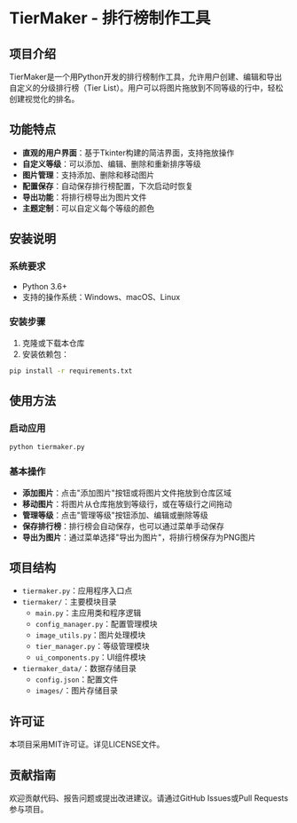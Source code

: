# TierMaker - 排行榜制作工具

## 项目介绍

TierMaker是一个用Python开发的排行榜制作工具，允许用户创建、编辑和导出自定义的分级排行榜（Tier List）。用户可以将图片拖放到不同等级的行中，轻松创建视觉化的排名。

## 功能特点

- **直观的用户界面**：基于Tkinter构建的简洁界面，支持拖放操作
- **自定义等级**：可以添加、编辑、删除和重新排序等级
- **图片管理**：支持添加、删除和移动图片
- **配置保存**：自动保存排行榜配置，下次启动时恢复
- **导出功能**：将排行榜导出为图片文件
- **主题定制**：可以自定义每个等级的颜色

## 安装说明

### 系统要求

- Python 3.6+
- 支持的操作系统：Windows、macOS、Linux

### 安装步骤

1. 克隆或下载本仓库
2. 安装依赖包：

```bash
pip install -r requirements.txt
```

## 使用方法

### 启动应用

```bash
python tiermaker.py
```

### 基本操作

- **添加图片**：点击"添加图片"按钮或将图片文件拖放到仓库区域
- **移动图片**：将图片从仓库拖放到等级行，或在等级行之间拖动
- **管理等级**：点击"管理等级"按钮添加、编辑或删除等级
- **保存排行榜**：排行榜会自动保存，也可以通过菜单手动保存
- **导出为图片**：通过菜单选择"导出为图片"，将排行榜保存为PNG图片

## 项目结构

- `tiermaker.py`：应用程序入口点
- `tiermaker/`：主要模块目录
  - `main.py`：主应用类和程序逻辑
  - `config_manager.py`：配置管理模块
  - `image_utils.py`：图片处理模块
  - `tier_manager.py`：等级管理模块
  - `ui_components.py`：UI组件模块
- `tiermaker_data/`：数据存储目录
  - `config.json`：配置文件
  - `images/`：图片存储目录

## 许可证

本项目采用MIT许可证。详见LICENSE文件。

## 贡献指南

欢迎贡献代码、报告问题或提出改进建议。请通过GitHub Issues或Pull Requests参与项目。